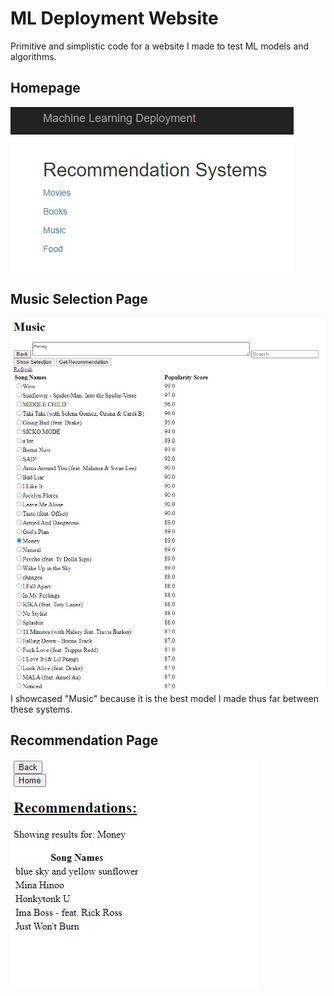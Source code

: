 # ML Deployment Website

Primitive and simplistic code for a website I made to test ML models and algorithms.

## Homepage
![Homepage](images/homepage.jpg)

## Music Selection Page
![musicpage](images/music_page.jpg)
\
I showcased "Music" because it is the best model I made thus far between these systems.

## Recommendation Page
![recpage](images/recommendation_page.jpg)
